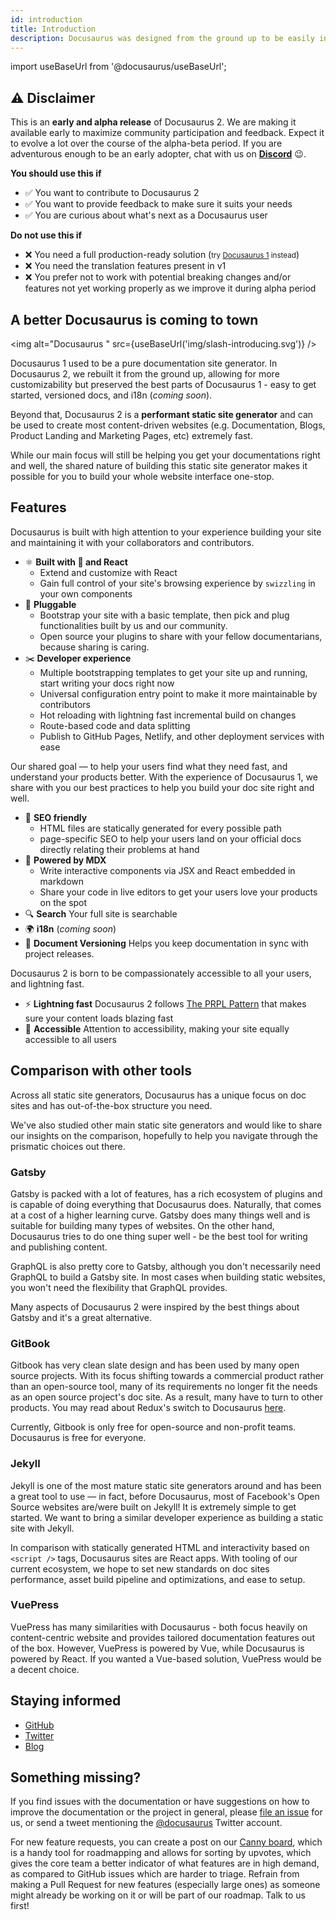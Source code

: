 ```yaml
---
id: introduction
title: Introduction
description: Docusaurus was designed from the ground up to be easily installed and used to get your website up and running quickly.
---
```


import useBaseUrl from '@docusaurus/useBaseUrl';

## :warning: Disclaimer

This is an **early and alpha release** of Docusaurus 2. We are making it available early to maximize community participation and feedback. Expect it to evolve a lot over the course of the alpha-beta period. If you are adventurous enough to be an early adopter, chat with us on [**Discord**](https://discordapp.com/invite/docusaurus) :wink:.

**You should use this if**

- :white_check_mark: You want to contribute to Docusaurus 2
- :white_check_mark: You want to provide feedback to make sure it suits your needs
- :white_check_mark: You are curious about what's next as a Docusaurus user

**Do not use this if**

- :x: You need a full production-ready solution (<small>try [Docusaurus 1](https://docusaurus.io/) instead</small>)
- :x: You need the translation features present in v1
- :x: You prefer not to work with potential breaking changes and/or features not yet working properly as we improve it during alpha period

## A better Docusaurus is coming to town

<img alt="Docusaurus " src={useBaseUrl('img/slash-introducing.svg')} />

Docusaurus 1 used to be a pure documentation site generator. In Docusaurus 2, we rebuilt it from the ground up, allowing for more customizability but preserved the best parts of Docusaurus 1 - easy to get started, versioned docs, and i18n (_coming soon_).

Beyond that, Docusaurus 2 is a **performant static site generator** and can be used to create most content-driven websites (e.g. Documentation, Blogs, Product Landing and Marketing Pages, etc) extremely fast.

While our main focus will still be helping you get your documentations right and well, the shared nature of building this static site generator makes it possible for you to build your whole website interface one-stop.

## Features

Docusaurus is built with high attention to your experience building your site and maintaining it with your collaborators and contributors.

- ⚛️ **Built with 💚 and React**
  - Extend and customize with React
  - Gain full control of your site's browsing experience by `swizzling` in your own components
- 🔌 **Pluggable**
  - Bootstrap your site with a basic template, then pick and plug functionalities built by us and our community.
  - Open source your plugins to share with your fellow documentarians, because sharing is caring.
- ✂️ **Developer experience**
  - Multiple bootstrapping templates to get your site up and running, start writing your docs right now
  - Universal configuration entry point to make it more maintainable by contributors
  - Hot reloading with lightning fast incremental build on changes
  - Route-based code and data splitting
  - Publish to GitHub Pages, Netlify, and other deployment services with ease

Our shared goal — to help your users find what they need fast, and understand your products better. With the experience of Docusaurus 1, we share with you our best practices to help you build your doc site right and well.

- 🎯 **SEO friendly**
  - HTML files are statically generated for every possible path
  - page-specific SEO to help your users land on your official docs directly relating their problems at hand
- 📝 **Powered by MDX**
  - Write interactive components via JSX and React embedded in markdown
  - Share your code in live editors to get your users love your products on the spot
- 🔍 **Search** Your full site is searchable
- 🌍 **i18n** (_coming soon_)
- 💾 **Document Versioning** Helps you keep documentation in sync with project releases. 

Docusaurus 2 is born to be compassionately accessible to all your users, and lightning fast.

- ⚡️ **Lightning fast** Docusaurus 2 follows [The PRPL Pattern](https://developers.google.com/web/fundamentals/performance/prpl-pattern/) that makes sure your content loads blazing fast
- 🦖 **Accessible** Attention to accessibility, making your site equally accessible to all users

## Comparison with other tools

Across all static site generators, Docusaurus has a unique focus on doc sites and has out-of-the-box structure you need.

We've also studied other main static site generators and would like to share our insights on the comparison, hopefully to help you navigate through the prismatic choices out there.

### Gatsby

Gatsby is packed with a lot of features, has a rich ecosystem of plugins and is capable of doing everything that Docusaurus does. Naturally, that comes at a cost of a higher learning curve. Gatsby does many things well and is suitable for building many types of websites. On the other hand, Docusaurus tries to do one thing super well - be the best tool for writing and publishing content.

GraphQL is also pretty core to Gatsby, although you don't necessarily need GraphQL to build a Gatsby site. In most cases when building static websites, you won't need the flexibility that GraphQL provides.

Many aspects of Docusaurus 2 were inspired by the best things about Gatsby and it's a great alternative.

### GitBook

Gitbook has very clean slate design and has been used by many open source projects. With its focus shifting towards a commercial product rather than an open-source tool, many of its requirements no longer fit the needs as an open source project's doc site. As a result, many have to turn to other products. You may read about Redux's switch to Docusaurus [here](https://github.com/reduxjs/redux/issues/3161).

Currently, Gitbook is only free for open-source and non-profit teams. Docusaurus is free for everyone.

### Jekyll

Jekyll is one of the most mature static site generators around and has been a great tool to use — in fact, before Docusaurus, most of Facebook's Open Source websites are/were built on Jekyll! It is extremely simple to get started. We want to bring a similar developer experience as building a static site with Jekyll.

In comparison with statically generated HTML and interactivity based on `<script />` tags, Docusaurus sites are React apps. With tooling of our current ecosystem, we hope to set new standards on doc sites performance, asset build pipeline and optimizations, and ease to setup.

### VuePress

VuePress has many similarities with Docusaurus - both focus heavily on content-centric website and provides tailored documentation features out of the box. However, VuePress is powered by Vue, while Docusaurus is powered by React. If you wanted a Vue-based solution, VuePress would be a decent choice.

<!-- TODO: Add a Next.js comparison -->

## Staying informed

- [GitHub](https://github.com/facebook/docusaurus)
- [Twitter](https://twitter.com/docusaurus)
- [Blog](/blog)

## Something missing?

If you find issues with the documentation or have suggestions on how to improve the documentation or the project in general, please [file an issue](https://github.com/facebook/docusaurus) for us, or send a tweet mentioning the [@docusaurus](https://twitter.com/docusaurus) Twitter account.

For new feature requests, you can create a post on our [Canny board](/feedback), which is a handy tool for roadmapping and allows for sorting by upvotes, which gives the core team a better indicator of what features are in high demand, as compared to GitHub issues which are harder to triage. Refrain from making a Pull Request for new features (especially large ones) as someone might already be working on it or will be part of our roadmap. Talk to us first!
